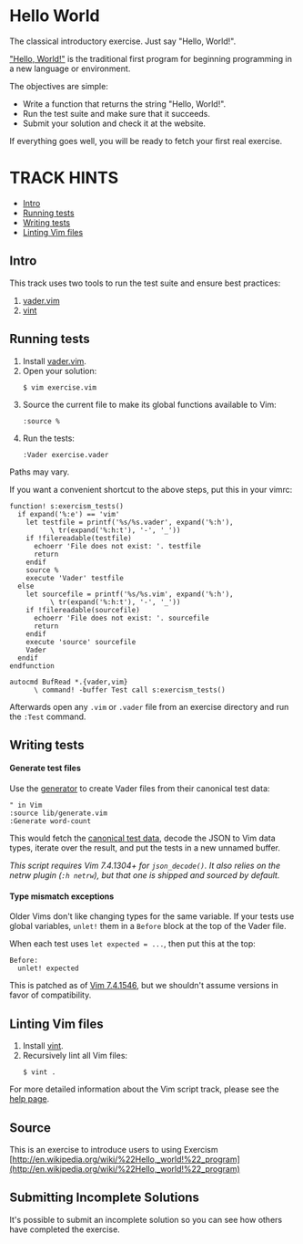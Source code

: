 # Hello World

The classical introductory exercise. Just say "Hello, World!".

["Hello, World!"](http://en.wikipedia.org/wiki/%22Hello,_world!%22_program) is
the traditional first program for beginning programming in a new language
or environment.

The objectives are simple:

- Write a function that returns the string "Hello, World!".
- Run the test suite and make sure that it succeeds.
- Submit your solution and check it at the website.

If everything goes well, you will be ready to fetch your first real exercise.

# TRACK HINTS

- [Intro](#intro)
- [Running tests](#running-tests)
- [Writing tests](#writing-tests)
- [Linting Vim files](#linting-vim-files)

## Intro

This track uses two tools to run the test suite and ensure best practices:

1. [vader.vim](https://github.com/junegunn/vader.vim)
2. [vint](https://github.com/Kuniwak/vint)

## Running tests

1. Install [vader.vim](https://github.com/junegunn/vader.vim/#installation).
1. Open your solution:
    ```
    $ vim exercise.vim
    ```
1. Source the current file to make its global functions available to Vim:
    ```
    :source %
    ```
1. Run the tests:
    ```
    :Vader exercise.vader
    ```

Paths may vary.

If you want a convenient shortcut to the above steps, put this in your vimrc:

```vim
function! s:exercism_tests()
  if expand('%:e') == 'vim'
    let testfile = printf('%s/%s.vader', expand('%:h'),
          \ tr(expand('%:h:t'), '-', '_'))
    if !filereadable(testfile)
      echoerr 'File does not exist: '. testfile
      return
    endif
    source %
    execute 'Vader' testfile
  else
    let sourcefile = printf('%s/%s.vim', expand('%:h'),
          \ tr(expand('%:h:t'), '-', '_'))
    if !filereadable(sourcefile)
      echoerr 'File does not exist: '. sourcefile
      return
    endif
    execute 'source' sourcefile
    Vader
  endif
endfunction

autocmd BufRead *.{vader,vim}
      \ command! -buffer Test call s:exercism_tests()
```

Afterwards open any `.vim` or `.vader` file from an exercise directory and run
the `:Test` command.

## Writing tests

#### Generate test files

Use the [generator](lib/generate.vim) to create Vader files from their canonical
test data:

```vim
" in Vim
:source lib/generate.vim
:Generate word-count
```

This would fetch the [canonical test data](https://raw.githubusercontent.com/exercism/x-common/master/exercises/word-count/canonical-data.json),
decode the JSON to Vim data types, iterate over the result, and put the tests in
a new unnamed buffer.

_This script requires Vim 7.4.1304+ for `json_decode()`. It also relies on the
netrw plugin (`:h netrw`), but that one is shipped and sourced by default._

#### Type mismatch exceptions

Older Vims don't like changing types for the same variable. If your tests use
global variables, `unlet!` them in a `Before` block at the top of the Vader file.

When each test uses `let expected = ...`, then put this at the top:

```vim
Before:
  unlet! expected
```

This is patched as of
[Vim 7.4.1546](https://github.com/vim/vim/commit/f6f32c38bf3319144a84a01a154c8c91939e7acf),
but we shouldn't assume versions in favor of compatibility.

## Linting Vim files

1. Install [vint](https://github.com/Kuniwak/vint#quick-start).
1. Recursively lint all Vim files:
    ```
    $ vint .
    ```

For more detailed information about the Vim script track, please see the
[help page](http://exercism.io/languages/vimscript).

## Source

This is an exercise to introduce users to using Exercism [http://en.wikipedia.org/wiki/%22Hello,_world!%22_program](http://en.wikipedia.org/wiki/%22Hello,_world!%22_program)

## Submitting Incomplete Solutions
It's possible to submit an incomplete solution so you can see how others have completed the exercise.

